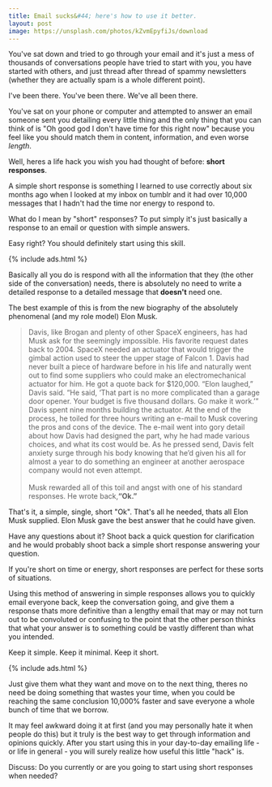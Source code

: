 ```yaml
---
title: Email sucks&#44; here's how to use it better.
layout: post
image: https://unsplash.com/photos/kZvmEpyfiJs/download
---
```

   
You've sat down and tried to go through your email and it's just a mess of thousands of conversations people have tried to start with you, you have started with others, and just thread after thread of spammy newsletters (whether they are actually spam is a whole different point). 
   
   I've been there. You've been there. We've all been there.
   
   You've sat on your phone or computer and attempted to answer an email someone sent you detailing every little thing and the only thing that you can think of is "Oh good god I don't have time for this right now" because you feel like you should match them in content, information, and even worse *length*. 
   
   Well, heres a life hack you wish you had thought of before: **short responses**. 
   
   A simple short response is something I learned to use correctly about six months ago when I looked at my inbox on tumblr and it had over 10,000 messages that I hadn't had the time nor energy to respond to. 
   
   What do I mean by "short" responses? To put simply it's just basically a response to an email or question with simple answers.
   
   Easy right? You should definitely start using this skill.
   
   {% include ads.html %} 
   
   Basically all you do is respond with all the information that they (the other side of the conversation) needs, there is absolutely no need to write a detailed response to a detailed message that **doesn't** need one. 
   
   The best example of this is from the new biography of the absolutely phenomenal (and my role model) Elon Musk.
   
   >  Davis, like Brogan and plenty of other SpaceX engineers, has had Musk ask for the seemingly impossible. His favorite request dates back to 2004. SpaceX needed an actuator that would trigger the gimbal action used to steer the upper stage of Falcon 1. Davis had never built a piece of hardware before in his life and naturally went out to find some suppliers who could make an electromechanical actuator for him. He got a quote back for $120,000. “Elon laughed,” Davis said. “He said, ‘That part is no more complicated than a garage door opener. Your budget is five thousand dollars. Go make it work.’” Davis spent nine months building the actuator. At the end of the process, he toiled for three hours writing an e-mail to Musk covering the pros and cons of the device. The e-mail went into gory detail about how Davis had designed the part, why he had made various choices, and what its cost would be. As he pressed send, Davis felt anxiety surge through his body knowing that he’d given his all for almost a year to do something an engineer at another aerospace company would not even attempt.<br><br>Musk rewarded all of this toil and angst with one of his standard responses. He wrote back,**“Ok.”**

   
   That's it, a simple, single, short "Ok". That's all he needed, thats all Elon Musk supplied. Elon Musk gave the best answer that he could have given.
   
   Have any questions about it? Shoot back a quick question for clarification and he would probably shoot back a simple short response answering your question. 
   
   If you're short on time or energy, short responses are perfect for these sorts of situations.
   
   Using this method of answering in simple responses allows you to quickly email everyone back, keep the conversation going, and give them a response thats more definitive than a lengthy email that may or may not turn out to be convoluted or confusing to the point that the other person thinks that what your answer is to something could be vastly different than what you intended. 
   
   Keep it simple. Keep it minimal. Keep it short.
   
   {% include ads.html %} 
   
   Just give them what they want and move on to the next thing, theres no need be doing something that wastes your time, when you could be reaching the same conclusion 10,000% faster and save everyone a whole bunch of time that we borrow. 
   
   It may feel awkward doing it at first (and you may personally hate it when people do this) but it truly is the best way to get through information and opinions quickly. After you start using this in your day-to-day emailing life - or life in general - you will surely realize how useful this little "hack" is.

  Discuss: Do you currently or are you going to start using short responses when needed?